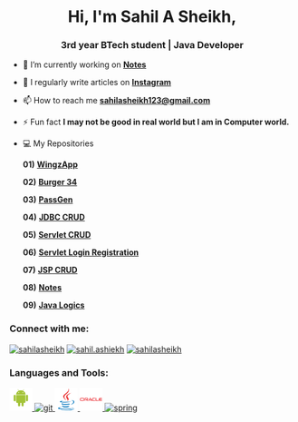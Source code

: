 <h1 align="center">Hi, I'm Sahil A Sheikh,</h1>
<h3 align="center">3rd year BTech student | Java Developer</h3>

- 🔭 I’m currently working on [**Notes**](https://github.com/sahilasheikh/Notes)

- 📝 I regularly write articles on [**Instagram**](instagram.com/sahil.asheikh)

- 📫 How to reach me **sahilasheikh123@gmail.com**

- ⚡ Fun fact **I may not be good in real world but I am in Computer world.**

- 💻 My Repositories

  **01)** [**WingzApp**](https://github.com/sahilasheikh/WingzApp)
  
  **02)** [**Burger 34**](https://github.com/sahilasheikh/Burger-34)
  
  **03)** [**PassGen**](https://github.com/sahilasheikh/Pass-Gen)
   
  **04)** [**JDBC CRUD**](https://github.com/sahilasheikh/JDBC-CRUD)
  
  **05)** [**Servlet CRUD**](https://github.com/sahilasheikh/Servlet-CRUD)
  
  **06)** [**Servlet Login Registration**](https://github.com/sahilasheikh/Servlet-Login-Registration)
  
  **07)** [**JSP CRUD**](https://github.com/sahilasheikh/JSP-CRUD) 
  
  **08)** [**Notes**](https://github.com/sahilasheikh/Notes) 
  
  **09)** [**Java Logics**](https://github.com/sahilasheikh/Java-Logics)

<h3 align="left">Connect with me:</h3>
<p align="left">

<a href="https://linkedin.com/in/sahilasheikh" target="blank"><img align="center" src="https://cdn.jsdelivr.net/npm/simple-icons@3.0.1/icons/linkedin.svg" alt="sahilasheikh" height="30" width="40" /></a>
<a href="https://instagram.com/sahil.ashiekh" target="blank"><img align="center" src="https://cdn.jsdelivr.net/npm/simple-icons@3.0.1/icons/instagram.svg" alt="sahil.ashiekh" height="30" width="40" /></a>
<a href="https://www.hackerrank.com/sahilasheikh" target="blank"><img align="center" src="https://cdn.jsdelivr.net/npm/simple-icons@3.0.1/icons/hackerrank.svg" alt="sahilasheikh" height="30" width="40" /></a>
</p>

<h3 align="left">Languages and Tools:</h3>
<p align="left"> <a href="https://developer.android.com" target="_blank"> <img src="https://raw.githubusercontent.com/devicons/devicon/master/icons/android/android-original-wordmark.svg" alt="android" width="40" height="40"/> </a> <a href="https://git-scm.com/" target="_blank"> <img src="https://www.vectorlogo.zone/logos/git-scm/git-scm-icon.svg" alt="git" width="40" height="40"/> </a> <a href="https://www.java.com" target="_blank"> <img src="https://raw.githubusercontent.com/devicons/devicon/master/icons/java/java-original.svg" alt="java" width="40" height="40"/> </a> <a href="https://www.oracle.com/" target="_blank"> <img src="https://raw.githubusercontent.com/devicons/devicon/master/icons/oracle/oracle-original.svg" alt="oracle" width="40" height="40"/> </a> <a href="https://spring.io/" target="_blank"> <img src="https://www.vectorlogo.zone/logos/springio/springio-icon.svg" alt="spring" width="40" height="40"/> </a> </p>
